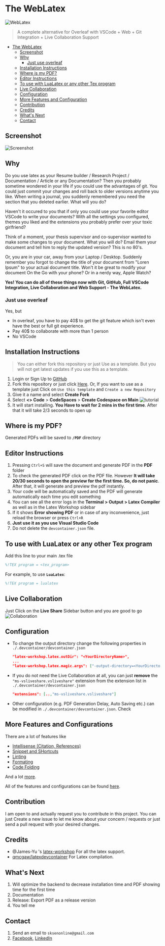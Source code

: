 # The WebLatex

![WebLatex](images/image.png)

> A complete alternative for Overleaf with VSCode + Web + Git Integration + Live Collaboration Support

- [The WebLatex](#the-weblatex)
  - [Screenshot](#screenshot)
  - [Why](#why)
    - [Just use overleaf](#just-use-overleaf)
  - [Installation Instructions](#installation-instructions)
  - [Where is my PDF?](#where-is-my-pdf)
  - [Editor Instructions](#editor-instructions)
  - [To use with LuaLatex or any other Tex program](#to-use-with-lualatex-or-any-other-tex-program)
  - [Live Collaboration](#live-collaboration)
  - [Configuration](#configuration)
  - [More Features and Configuration](#more-features-and-configurations)
  - [Contribution](#contribution)
  - [Credits](#credits)
  - [What's Next](#whats-next)
  - [Contact](#contact)

## Screenshot

![Screenshot](images/screenshot.png)

## Why

Do you use latex as your Resume builder / Research Project / Documentation / Article or any Documentation? Then you probably sometime wondered in your life if you could use the advantages of git. You could just commit your changes and roll back to older versions anytime you like. When writing a journal, you suddenly remembered you need the section that you deleted earlier. What will you do?

Haven't it occured to you that if only you could use your favorite editor VSCode to write your documents? With all the settings you configured, themes you liked and the extensions you probably prefer over your toxic girlfriend?

Think of a moment, your thesis supervisor and co-supervisor wanted to make some changes to your document. What you will do? Email them your document and tell him to reply the updated version? This is no 80's.

Or, you are in your car, away from your Laptop / Desktop. Suddenly remember you forgot to change the title of your document from "Loren Ipsum" to your actual document title. Won't it be great to modify your document On the Go with your phone? Or in a nerdy way, Apple Watch?

**Yes! You can do all of these things now with Git, GitHub, Full VSCode Integration, Live Collaboration and Web Support - The WebLatex.**

### Just use overleaf

Yes, but

- In overleaf, you have to pay 40$ to get the git feature which isn't even have the best or full git experience.
- Pay 40$ to collaborate with more than 1 person
- No VSCode

## Installation Instructions

> You can either fork this repository or just Use as a template. But you will not get latest updates if you use this as a template.

1. Login or Sign Up to [GitHub](https://github.com/login)
2. Fork this repository or just click [Here](https://github.com/sanjib-sen/weblatex/fork). Or, If you want to use as a template just Click on `Use this template` and `Create a new Repository`
3. Give it a name and select **Create Fork**
4. Select **<> Code** > **CodeSpaces** > **Create Codespace on Main**
    ![tutorial](images/tutorial.gif)
5. It will start installing. **You Have to wait for 2 mins in the first time**. After that it will take 2/3 seconds to open up

## Where is my PDF?

Generated PDFs will be saved to **`/PDF`** directory

## Editor Instructions

1. Pressing `Ctrl+S` will save the document and generate PDF in the **PDF** folder
2. To check the generated PDF click on the PDF file. However **It will take 20/30 seconds to open the preview for the first time. So, do not panic**. After that, it will generate and preview the pdf instantly.
3. Your code will be automatically saved and the PDF will generate automatically each time you edit something
4. You can see all the error logs in the **Terminal > Output > Latex Compiler** as well as in the Latex Workshop sidebar
5. If it shows **Error showing PDF** or in case of any inconvenience, just reload the browser or press `Ctrl+R`
6. **Just use it as you use Visual Studio Code**
7. Do not delete the `devcontainer.json` file.

## To use with LuaLatex or any other Tex program

Add this line to your main .tex file

```tex
%!TEX program = <tex_program>
```

For example, to use **`LuaLatex`**:

```tex
%!TEX program = lualatex
```

## Live Collaboration

Just Click on the **Live Share** Sidebar button and you are good to go
  ![Collaboration](images/collaborate.png)

## Configuration

- To change the output directory change the following properties in `./.devcontainer/devcontainer.json`

    ```json
    "latex-workshop.latex.outDir": "<YourDirectoryName>",
    ...
    "latex-workshop.latex.magic.args": ["-output-directory=<YourDirectoryName>",..],
    ```

- If you do not need the Live Collaboration at all, you can just **remove** the `"ms-vsliveshare.vsliveshare"` extension from the extension list in `./.devcontainer/devcontainer.json`

    ```json
    "extensions": [..,"ms-vsliveshare.vsliveshare"]
    ```

- Other configuration (e.g. PDF Generation Delay, Auto Saving etc.) can be modified in `./.devcontainer/devcontainer.json`. Check 

## More Features and Configurations

There are a lot of features like

- [Intellisense (Citation, References)](https://github.com/James-Yu/LaTeX-Workshop/wiki/Intellisense)
- [Snippet and SHortcuts](https://github.com/James-Yu/LaTeX-Workshop/wiki/Snippets)
- [Linting](https://github.com/James-Yu/LaTeX-Workshop/wiki/Linters)
- [Formating](https://github.com/James-Yu/LaTeX-Workshop/wiki/Format)
- [Code Folding](https://github.com/James-Yu/LaTeX-Workshop/wiki/ExtraFeatures#code-folding)

And a lot [more](https://github.com/James-Yu/LaTeX-Workshop/wiki/ExtraFeatures).

All of the features and configurations can be found [here](https://github.com/James-Yu/LaTeX-Workshop/wiki).

## Contribution

I am open to and actually request you to contribute in this project. You can just Create a new issue to let me know about your concern / requests or just send a pull request with your desired changes.

## Credits

- @James-Yu 's [latex-workshop](https://github.com/James-Yu/LaTeX-Workshop) For all the latex support.
- [qmcgaw/latexdevcontainer](https://hub.docker.com/r/qmcgaw/latexdevcontainer) For Latex compilation.

## What's Next

1. Will optimize the backend to decrease installation time and PDF showing time for the first time
2. Documentation
3. Release: Export PDF as a release version
4. You tell me

## Contact

1. Send an email to `sksenonline@gmail.com`
2. [Facebook](https://www.facebook.com/sanjib.kumarsen.963/), [LinkedIn](https://www.linkedin.com/in/sanjibsen/)
